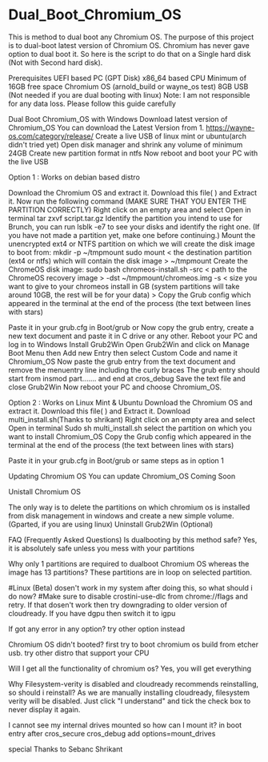 # Dual_Boot_Chromium_OS
This is method to dual boot any Chromium OS.
The purpose of this project is to dual-boot latest version of Chromium OS. Chromium has never gave option to dual boot it. So here is the script to do that on a Single hard disk (Not with Second hard disk).



Prerequisites
UEFI based PC (GPT Disk)
x86_64 based CPU
Minimum of 16GB free space
Chromium OS (arnold_build or wayne_os test)
8GB USB (Not needed if you are dual booting with linux)
Note: I am not responsible for any data loss. Please follow this guide carefully

Dual Boot Chromium_OS with Windows
Download latest version of Chromium_OS
You can download the Latest Version from
        1. https://wayne-os.com/category/release/
Create a live USB of linux mint or ubuntu(arch didn't tried yet)
Open disk manager and shrink any volume of minimum 24GB
Create new partition format in ntfs
Now reboot and boot your PC with the live USB

Option 1 : Works on debian based distro

Download the Chromium OS and extract it.
Download this file(    ) and Extract it.
Now run the following command (MAKE SURE THAT YOU ENTER THE PARTITION CORRECTLY)
Right click on an empty area and select Open in terminal
tar zxvf script.tar.gz
Identify the partition you intend to use for Brunch, you can run lsblk -e7 to see your disks and identify the right one. (If you have not made a partition yet, make one before continuing.)
Mount the unencrypted ext4 or NTFS partition on which we will create the disk image to boot from:
mkdir -p ~/tmpmount
sudo mount < the destination partition (ext4 or ntfs) which will contain the disk image > ~/tmpmount
Create the ChromeOS disk image:
sudo bash chromeos-install.sh -src < path to the ChromeOS recovery image > -dst ~/tmpmount/chromeos.img -s < size you want to give to your chromeos install in GB (system partitions will take around 10GB, the rest will be for your data) >
Copy the Grub config which appeared in the terminal at the end of the process (the text between lines with stars)

Paste it in your grub.cfg in Boot/grub
or
Now copy the grub entry, create a new text document and paste it in C drive or any other. 
Reboot your PC and log in to Windows
Install Grub2Win
Open Grub2Win and click on Manage Boot Menu then Add new Entry then select Custom Code and name it Chromium_OS
Now paste the grub entry from the text document and remove the menuentry line including the curly braces The grub entry should start from insmod part....... and end at cros_debug
Save the text file and close Grub2Win
Now reboot your PC and choose Chromium_OS.



Option 2 : Works on Linux Mint & Ubuntu
Download the Chromium OS and extract it.
Download this file(    ) and Extract it.
Download multi_install.sh(Thanks to shrikant)
Right click on an empty area and select Open in terminal
Sudo sh multi_install.sh
select the partition on which you want to install Chromium_OS
Copy the Grub config which appeared in the terminal at the end of the process (the text between lines with stars)

Paste it in your grub.cfg in Boot/grub
or 
same steps as in option 1







Updating Chromium OS
You can update Chromium_OS
Coming Soon





Unistall Chromium OS

The only way is to delete the partitions on which chromium os is installed from disk management in windows and create a new simple volume. (Gparted, if you are using linux)
Uninstall Grub2Win (Optional)






FAQ (Frequently Asked Questions)
Is dualbooting by this method safe?
Yes, it is absolutely safe unless you mess with your partitions

Why only 1 partitions are required to dualboot Chromium OS whereas the image has 13 partitions?
These partitions are in loop on selected partition.

#Linux (Beta) dosen't work in my system after doing this, so what should i do now?
#Make sure to disable crostini-use-dlc from chrome://flags and retry. If that dosen't work then try downgrading to older version of cloudready. If you have dgpu then switch it to igpu

If got any error in any option?
try other option instead

Chromium OS didn't booted?
first try to boot chromium os build from etcher usb.
try other distro that support your CPU

Will I get all the functionality of chromium os?
Yes, you will get everything

Why Filesystem-verity is disabled and cloudready recommends reinstalling, so should i reinstall?
As we are manually installing cloudready, filesystem verity will be disabled. Just click "I understand" and tick the check box to never display it again.

I cannot see my internal drives mounted so how can I mount it?
in boot entry after cros_secure cros_debug add options=mount_drives


special Thanks to 
Sebanc
Shrikant
